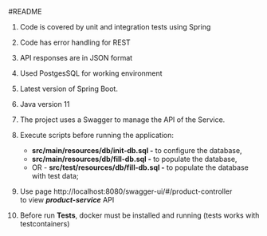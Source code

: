 #README
1. Code is covered by unit and integration tests using Spring
2. Code has error handling for REST
3. API responses are in JSON format
4. Used PostgesSQL for working environment
5. Latest version of Spring Boot. 
6. Java version 11
7. The project uses a Swagger to manage the API of the Service.
8. Execute scripts before running the application:
      - **src/main/resources/db/init-db.sql  -** to configure the database,
      - **src/main/resources/db/fill-db.sql  -** to populate the database,
   - OR - **src/test/resources/db/fill-db.sql  -** to populate the database with test data;

9. Use page http://localhost:8080/swagger-ui/#/product-controller   
   to view **_product-service_** API
10. Before run **Tests**, docker must be installed and running (tests works with testcontainers)
   


